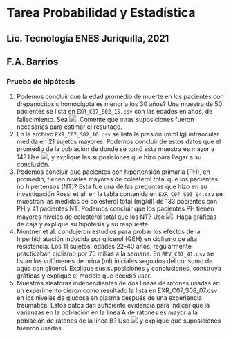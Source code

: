 # Tarea Probabilidad y Estadística  
## Lic. Tecnología ENES Juriquilla, 2021  
## F.A. Barrios  
### Prueba de hipótesis  
1. Podemos concluir que la edad promedio de muerte en los pacientes con drepanocitosis homocigota es menor a los 30 años? Una muestra de 50 pacientes se lista en `EXR_C07_S02_15.csv` con las edades en años, de fallecimiento. Sea <img src="https://render.githubusercontent.com/render/math?math=\alpha = 0.05">. Comente que otras suposiciones fueron necesarias para estimar el resultado.  
2. En la archivo `EXR_C07_S02_16.csv` se lista la presión (mmHg) intraocular medida en 21 sujetos mayores. Podemos concluir de estos datos que el promedio de la población de donde se tomó esta muestra es mayor a 14? Use <img src="https://render.githubusercontent.com/render/math?math=\alpha = 0.05">, y explique las suposiciones que hizo para llegar a su conclusión.  
3. Podemos concluir que pacientes con hipertensión primaria (PH), en promedio, tienen niveles mayores de colesterol total que los pacientes no hipertensos (NT)?  Esta fue una de las preguntas que hizo en su investigación Rossi et al. en la tabla contenida en `EXR_C07_S03_04.csv` se muestran las medidas de colesterol total (mg/dl) de 133 pacientes con PH y 41 pacientes NT.  Podemos concluir que los pacientes PH tienen mayores niveles de colesterol total que los NT? Use <img src="https://render.githubusercontent.com/render/math?math=\alpha = 0.05">. Haga gráficas de caja y explique su hipótesis y su respuesta.  
5. Montner et al. condujeron estudios para probar los efectos de la hiperhidratación inducida por glicerol (GEH) en ciclismo de alta resistencia. Los 11 sujetos, edades 22-40 años, regularmente practicaban ciclismo por 75 millas a la semana. En `REV_C07_41.csv` se listan los volúmenes de orina (ml) iniciales seguidos del consumo de agua con glicerol. Explique sus suposiciones y conclusiones, construya gráficas y explique el modelo que decidió usar.  
6. Muestras aleatoras independientes de dos líneas de ratones usadas en un experimento dieron como resultado la lista en EXR_C07_S08_07.csv en los niveles de glucosa en plasma después de una experiencia traumática. Estos datos dan suficiente evidencia para indicar que la varianzas en la población en la linea A de ratones es mayor a la población de ratones de la linea B?  Use <img src="https://render.githubusercontent.com/render/math?math=\alpha = 0.05"> y explique que suposiciones fuenron usadas.  
